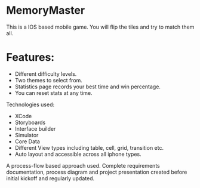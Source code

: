 # MemoryMaster
This is a IOS based mobile game. You will flip the tiles and try to match them all. 
# Features:
- Different difficulty levels.
- Two themes to select from.
- Statistics page records your best time and win percentage.
- You can reset stats at any time.

Technologies used:
- XCode
- Storyboards
- Interface builder
- Simulator
- Core Data
- Different View types including table, cell, grid, transition etc.
- Auto layout and accessible across all iphone types.

A process-flow based approach used. Complete requirements documentation, process diagram and project presentation created before initial kickoff and regularly updated.
